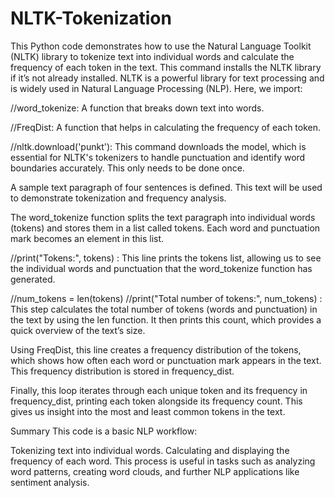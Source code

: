 # NLTK-Tokenization

This Python code demonstrates how to use the Natural Language Toolkit (NLTK) library to tokenize text into individual words and calculate the frequency of each token in the text. This command installs the NLTK library if it’s not already installed. NLTK is a powerful library for text processing and is widely used in Natural Language Processing (NLP). Here, we import:

//word_tokenize: A function that breaks down text into words.

//FreqDist: A function that helps in calculating the frequency of each token.

//nltk.download('punkt'): This command downloads the model, which is essential for NLTK's tokenizers to handle punctuation and identify word boundaries accurately. This only needs to be done once.

A sample text paragraph of four sentences is defined. This text will be used to demonstrate tokenization and frequency analysis.

The word_tokenize function splits the text paragraph into individual words (tokens) and stores them in a list called tokens. Each word and punctuation mark becomes an element in this list.

//print("Tokens:", tokens) : This line prints the tokens list, allowing us to see the individual words and punctuation that the word_tokenize function has generated.

//num_tokens = len(tokens)
//print("Total number of tokens:", num_tokens) : This step calculates the total number of tokens (words and punctuation) in the text by using the len function. It then prints this count, which provides a quick overview of the text’s size.

Using FreqDist, this line creates a frequency distribution of the tokens, which shows how often each word or punctuation mark appears in the text. This frequency distribution is stored in frequency_dist.

Finally, this loop iterates through each unique token and its frequency in frequency_dist, printing each token alongside its frequency count. This gives us insight into the most and least common tokens in the text.

Summary
This code is a basic NLP workflow:

Tokenizing text into individual words.
Calculating and displaying the frequency of each word. This process is useful in tasks such as analyzing word patterns, creating word clouds, and further NLP applications like sentiment analysis.
